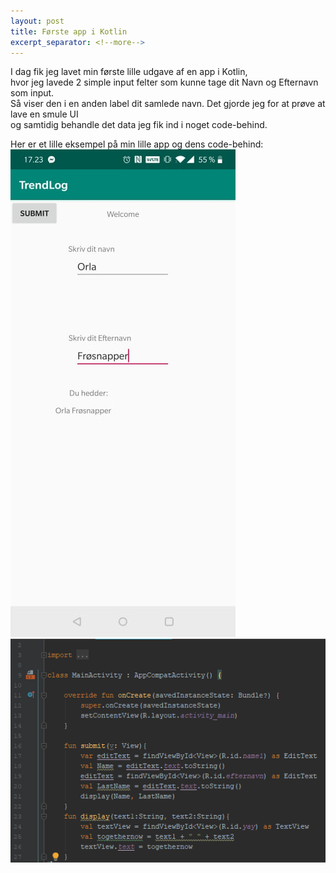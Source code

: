 ```yaml
---
layout: post
title: Første app i Kotlin
excerpt_separator: <!--more-->
---
```

I dag fik jeg lavet min første lille udgave af en app i Kotlin, <br>
hvor jeg lavede 2 simple input felter som kunne tage dit Navn og Efternavn som input. <br>
Så viser den i en anden label dit samlede navn. Det gjorde jeg for at prøve at lave en smule UI <br>
og samtidig behandle det data jeg fik ind i noget code-behind. <br>
<!--more-->
Her er et lille eksempel på min lille app og dens code-behind: <br>
![](/images/firstappPICC02-06.jpg) <br>
![](/images/codepic02-06.png)
